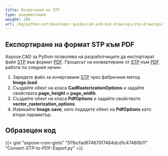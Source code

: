 ```yaml
---
title: Изчертания на STP
type: документация
weight: 160
url: /bg/python-net/developer-guide/cad-and-bim-drawings/stp-drawings/
---
```


## **Експортиране на формат STP към PDF**

Aspose.CAD за Python позволява на разработчиците да експортират файл [STP](https://docs.fileformat.com/3d/stp/) във формат [PDF](https://docs.fileformat.com/pdf/). Процесът на конвертиране от [STP](https://docs.fileformat.com/3d/stp/) към [PDF](https://docs.fileformat.com/pdf/) работи по следния начин:

1. Заредете файл за изчертаване [STP](https://docs.fileformat.com/3d/stp/) чрез фабричния метод **Image.load**.
1. Създайте обект на класа **CadRasterizationOptions** и задайте свойствата **page_height** и **page_width**.
1. Създайте обект на класа **PdfOptions** и задайте свойството **vector_rasterization_options**.
1. Извикайте **Image.save**, като подадете обект на **PdfOptions** като втори параметър.

## Образецен код

{{< gist "aspose-com-gists" "511bcfad674670f7484dcd1c47480b11" "Convert-STP-to-PDF-Export.py" >}}
